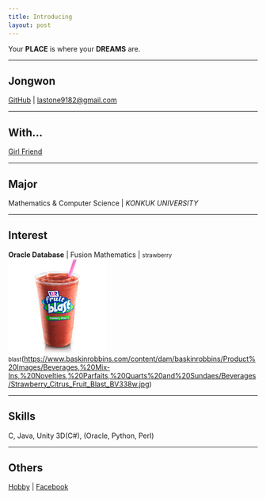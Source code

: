 ```yaml
---
title: Introducing
layout: post
---
```


Your **PLACE** is where your **DREAMS** are.

- - -

## Jongwon

[GitHub](//github.com/lastone9182) | <a href="mailto:lastone9182@gmail.com">lastone9182@gmail.com</a>

- - -

## With...

[Girl Friend](//www.instagram.com/uj31587/)

- - -

## Major

Mathematics & Computer Science | *KONKUK UNIVERSITY*

- - -

## Interest

**Oracle Database** | Fusion Mathematics |
 <small id="blast">strawberry
 <img class="blast-content" src="/image/Strawberry_Citrus_Fruit_Blast.jpg" /> blast</small>(https://www.baskinrobbins.com/content/dam/baskinrobbins/Product%20Images/Beverages,%20Mix-Ins,%20Novelties,%20Parfaits,%20Quarts%20and%20Sundaes/Beverages/Strawberry_Citrus_Fruit_Blast_BV338w.jpg)

- - -

## Skills

C, Java, Unity 3D(C#), (Oracle, Python, Perl)

- - -

## Others

[Hobby](//www.youtube.com/channel/UCddQOuoYBVq_7vtpD22Fccg) |
[Facebook](//www.facebook.com/jongwon.choi.7509)
